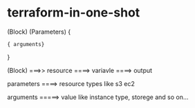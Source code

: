 # terraform-in-one-shot
(Block)    (Parameters) {

    { arguments}

}




(Block) ===>> resource
        ====> variavle
        ====> output   

parameters ====> resource types like s3 ec2


arguments =====> value like instance type, storege and so on...




